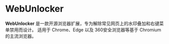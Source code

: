 # WebUnlocker
**WebUnlocker** 是一款开源浏览器扩展，专为解除常见网页上的水印叠加和右键菜单禁用而设计。   适用于 Chrome、Edge 以及 360安全浏览器等基于 Chromium 的主流浏览器。
